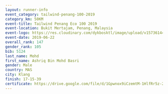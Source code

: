 ```yaml
--- 
layout: runner-info 
event_category: tailwind-penang-100-2019 
category_km: 50KM 
event-title: Tailwind Penang Eco 100 2019 
event-location: Bukit Mertajam, Penang, Malaysia 
event-logo: https://res.cloudinary.com/dykbosktl/image/upload/v1573614442/Logo/Logo_gqlzi3.jpg 
event-date: 2019-06-22 
overall_rank: 147
gender_rank: 105
bib: 5124
last_name: Mohd
first_name: Ashriq Bin Mohd Basri
gender: Male
country: MAS
city: Klang
finish: 17-15-39
certificate: https://drive.google.com/file/d/1Gpwnox9iCzemtM-1HlfRr5z-2FDbBm9/view?usp=sharing
--- 
```

